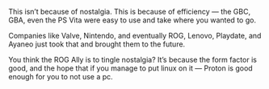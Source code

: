 This isn’t because of nostalgia. This is because of efficiency — the GBC, GBA, even the PS Vita were easy to use and take where you wanted to go.

Companies like Valve, Nintendo, and eventually ROG, Lenovo, Playdate, and Ayaneo just took that and brought them to the future.

You think the ROG Ally is to tingle nostalgia? It’s because the form factor is good, and the hope that if you manage to put linux on it — Proton is good enough for you to not use a pc.

